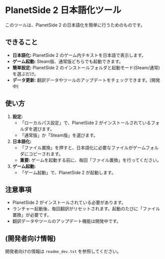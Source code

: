 # PlanetSide 2 日本語化ツール

このツールは、PlanetSide 2 の日本語化を簡単に行うためのものです。

## できること

*   **日本語化:** PlanetSide 2 のゲーム内テキストを日本語で表示します。
*   **ゲーム起動:** Steam版、通常版どちらでも起動できます。
*   **簡単設定:** PlanetSide 2 のインストールフォルダと起動モード(Steam/通常)を選ぶだけ。
*   **データ更新:** 翻訳データやツールのアップデートをチェックできます。(開発中)

## 使い方

1.  **設定:**
    *   「ローカルパス設定」で、PlanetSide 2 がインストールされているフォルダを選びます。
    *   「通常版」か「Steam版」を選びます。
2.  **日本語化:**
    *   「ファイル置換」を押すと、日本語化に必要なファイルがゲームフォルダにコピーされます。
    *   **重要:** ゲームを起動する前に、毎回「ファイル置換」を行ってください。
3.  **ゲーム起動:**
    *   「ゲーム起動」で、PlanetSide 2 が起動します。

## 注意事項

*   PlanetSide 2 がインストールされている必要があります。
*   ランチャー起動後、毎回翻訳がリセットされます。起動のたびに「ファイル置換」が必要です。
*   翻訳データやツールのアップデート機能は開発中です。

## (開発者向け情報)

開発者向けの情報は `readme_dev.txt` を参照してください。
